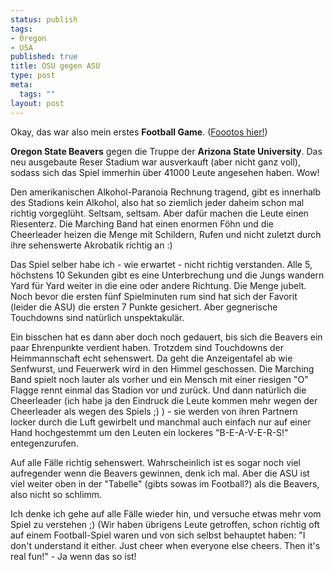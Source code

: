 ```yaml
--- 
status: publish
tags: 
- Oregon
- USA
published: true
title: OSU gegen ASU
type: post
meta: 
  tags: ""
layout: post
---
```

Okay, das war also mein erstes <strong>Football Game</strong>. (<a href="http://pics.magenson.de/v/usa2005/050924reserstadium/">Foootos hier!</a>)

<strong>Oregon State Beavers</strong> gegen die Truppe der <strong>Arizona State University</strong>. Das neu ausgebaute Reser Stadium war ausverkauft (aber nicht ganz voll), sodass sich das Spiel immerhin über 41000 Leute angesehen haben. Wow!

Den amerikanischen Alkohol-Paranoia Rechnung tragend, gibt es innerhalb des Stadions kein Alkohol, also hat so ziemlich jeder daheim schon mal richtig vorgeglüht. Seltsam, seltsam. Aber dafür machen die Leute einen Riesenterz. Die Marching Band hat einen enormen Föhn und die Cheerleader heizen die Menge mit Schildern, Rufen und nicht zuletzt durch ihre sehenswerte Akrobatik richtig an :)

Das Spiel selber habe ich - wie erwartet - nicht richtig verstanden. Alle 5, höchstens 10 Sekunden gibt es eine Unterbrechung und die Jungs wandern Yard für Yard weiter in die eine oder andere Richtung. Die Menge jubelt. Noch bevor die ersten fünf Spielminuten rum sind hat sich der Favorit (leider die ASU) die ersten 7 Punkte gesichert. Aber gegnerische Touchdowns sind natürlich unspektakulär.

Ein bisschen hat es dann aber doch noch gedauert, bis sich die Beavers ein paar Ehrenpunkte verdient haben. Trotzdem sind Touchdowns der Heimmannschaft echt sehenswert. Da geht die Anzeigentafel ab wie Senfwurst, und Feuerwerk wird in den Himmel geschossen. Die Marching Band spielt noch lauter als vorher und ein Mensch mit einer riesigen "O" Flagge rennt einmal das Stadion vor und zurück. Und dann natürlich die Cheerleader (ich habe ja den Eindruck die Leute kommen mehr wegen der Cheerleader als wegen des Spiels ;) ) - sie werden von ihren Partnern locker durch die Luft gewirbelt und manchmal auch einfach nur auf einer Hand hochgestemmt um den Leuten ein lockeres "B-E-A-V-E-R-S!" entegenzurufen.

Auf alle Fälle richtig sehenswert. Wahrscheinlich ist es sogar noch viel aufregender wenn die Beavers gewinnen, denk ich mal. Aber die ASU ist viel weiter oben in der "Tabelle" (gibts sowas im Football?) als die Beavers, also nicht so schlimm.

Ich denke ich gehe auf alle Fälle wieder hin, und versuche etwas mehr vom Spiel zu verstehen ;) (Wir haben übrigens Leute getroffen, schon richtig oft auf einem Football-Spiel waren und von sich selbst behauptet haben: "I don't understand it either. Just cheer when everyone else cheers. Then it's real fun!" - Ja wenn das so ist!
